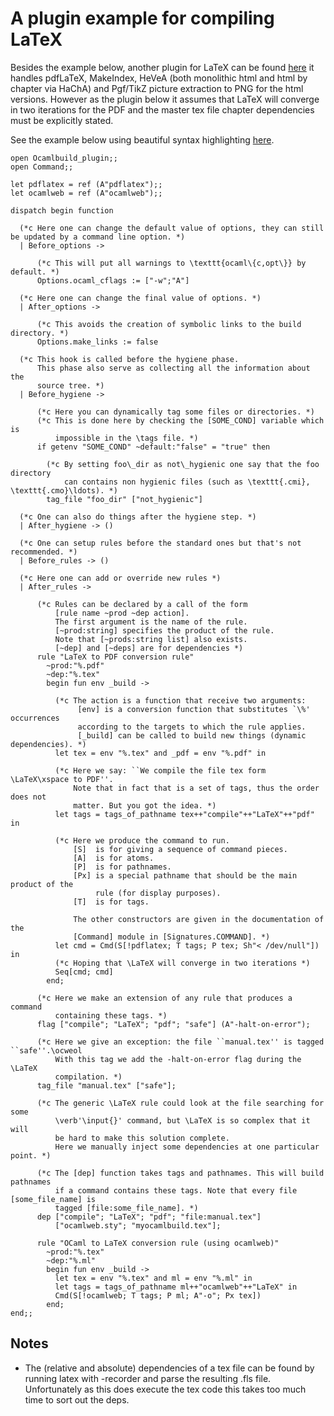 <!-- ((! set title A LaTeX plugin example !)) ((! set learn !)) -->

# A plugin example for compiling LaTeX
Besides the example below, another plugin for LaTeX can be found
[here](http://darcs.ocamlcore.org/ocamlunix/myocamlbuild.ml) it handles
pdfLaTeX, MakeIndex, HeVeA \(both monolithic html and html by chapter via
HaChA\) and Pgf/TikZ picture extraction to PNG for the html versions.
However as the plugin below it assumes that LaTeX will converge in two
iterations for the PDF and the master tex file chapter dependencies must
be explicitly stated.

See the example below using beautiful syntax highlighting
[here](http://gallium.inria.fr/~pouillar/ocamlbuild/plugin_example.html).

```
open Ocamlbuild_plugin;;
open Command;;

let pdflatex = ref (A"pdflatex");;
let ocamlweb = ref (A"ocamlweb");;

dispatch begin function

  (*c Here one can change the default value of options, they can still be updated by a command line option. *)
  | Before_options ->

      (*c This will put all warnings to \texttt{ocaml\{c,opt\}} by default. *)
      Options.ocaml_cflags := ["-w";"A"]

  (*c Here one can change the final value of options. *)
  | After_options ->

      (*c This avoids the creation of symbolic links to the build directory. *)
      Options.make_links := false

  (*c This hook is called before the hygiene phase.
      This phase also serve as collecting all the information about the
      source tree. *)
  | Before_hygiene ->

      (*c Here you can dynamically tag some files or directories. *)
      (*c This is done here by checking the [SOME_COND] variable which is
          impossible in the \tags file. *)
      if getenv "SOME_COND" ~default:"false" = "true" then

        (*c By setting foo\_dir as not\_hygienic one say that the foo directory
            can contains non hygienic files (such as \texttt{.cmi}, \texttt{.cmo}\ldots). *)
        tag_file "foo_dir" ["not_hygienic"]

  (*c One can also do things after the hygiene step. *)
  | After_hygiene -> ()

  (*c One can setup rules before the standard ones but that's not recommended. *)
  | Before_rules -> ()

  (*c Here one can add or override new rules *)
  | After_rules ->

      (*c Rules can be declared by a call of the form
          [rule name ~prod ~dep action].
          The first argument is the name of the rule.
          [~prod:string] specifies the product of the rule.
          Note that [~prods:string list] also exists.
          [~dep] and [~deps] are for dependencies *)
      rule "LaTeX to PDF conversion rule"
        ~prod:"%.pdf"
        ~dep:"%.tex"
        begin fun env _build ->

          (*c The action is a function that receive two arguments:
               [env] is a conversion function that substitutes `\%' occurrences
               according to the targets to which the rule applies.
               [_build] can be called to build new things (dynamic dependencies). *)
          let tex = env "%.tex" and _pdf = env "%.pdf" in

          (*c Here we say: ``We compile the file tex form \LaTeX\xspace to PDF''.
              Note that in fact that is a set of tags, thus the order does not
              matter. But you got the idea. *)
          let tags = tags_of_pathname tex++"compile"++"LaTeX"++"pdf" in

          (*c Here we produce the command to run.
              [S]  is for giving a sequence of command pieces.
              [A]  is for atoms.
              [P]  is for pathnames.
              [Px] is a special pathname that should be the main product of the
                   rule (for display purposes).
              [T]  is for tags.

              The other constructors are given in the documentation of the
              [Command] module in [Signatures.COMMAND]. *)
          let cmd = Cmd(S[!pdflatex; T tags; P tex; Sh"< /dev/null"]) in
          (*c Hoping that \LaTeX will converge in two iterations *)
          Seq[cmd; cmd]
        end;

      (*c Here we make an extension of any rule that produces a command
          containing these tags. *)
      flag ["compile"; "LaTeX"; "pdf"; "safe"] (A"-halt-on-error");

      (*c Here we give an exception: the file ``manual.tex'' is tagged ``safe''.\ocweol
          With this tag we add the -halt-on-error flag during the \LaTeX
          compilation. *)
      tag_file "manual.tex" ["safe"];

      (*c The generic \LaTeX rule could look at the file searching for some
          \verb'\input{}' command, but \LaTeX is so complex that it will
          be hard to make this solution complete.
          Here we manually inject some dependencies at one particular point. *)

      (*c The [dep] function takes tags and pathnames. This will build pathnames
          if a command contains these tags. Note that every file [some_file_name] is
          tagged [file:some_file_name]. *)
      dep ["compile"; "LaTeX"; "pdf"; "file:manual.tex"]
          ["ocamlweb.sty"; "myocamlbuild.tex"];

      rule "OCaml to LaTeX conversion rule (using ocamlweb)"
        ~prod:"%.tex"
        ~dep:"%.ml"
        begin fun env _build ->
          let tex = env "%.tex" and ml = env "%.ml" in
          let tags = tags_of_pathname ml++"ocamlweb"++"LaTeX" in
          Cmd(S[!ocamlweb; T tags; P ml; A"-o"; Px tex])
        end;
end;;
```
## Notes


- The \(relative and absolute\) dependencies of a tex file can be found
 by running latex with -recorder and parse the resulting .fls file.
 Unfortunately as this does execute the tex code this takes too much
 time to sort out the deps.

